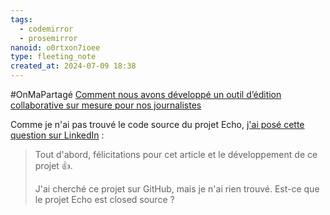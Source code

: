 ```yaml
---
tags:
  - codemirror
  - prosemirror
nanoid: o0rtxon7ioee
type: fleeting_note
created_at: 2024-07-09 18:38
---
```

#OnMaPartagé [Comment nous avons développé un outil d’édition collaborative sur mesure pour nos journalistes](https://about.contexte.com/fr/notre-actualite/comment-remplace-google-docs-editeur-collaboratif-echo)

Comme je n'ai pas trouvé le code source du projet Echo, [j'ai posé cette question sur LinkedIn](https://www.linkedin.com/feed/update/urn:li:activity:7171872600539836418?commentUrn=urn%3Ali%3Acomment%3A%28activity%3A7171872600539836418%2C7216486259660091392%29&dashCommentUrn=urn%3Ali%3Afsd_comment%3A%287216486259660091392%2Curn%3Ali%3Aactivity%3A7171872600539836418%29) : 

> Tout d'abord, félicitations pour cet article et le développement de ce projet 👍️.
>
>J'ai cherché ce projet sur GitHub, mais je n'ai rien trouvé. Est-ce que le projet Echo est closed source ?
